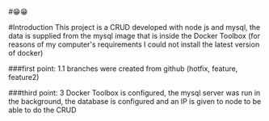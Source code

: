 #😁😁


#Introduction
This project is a CRUD developed with node js and mysql, the data is supplied from the mysql image that is inside the Docker Toolbox (for reasons of my computer's requirements I could not install the latest version of docker)

###first point: 1.1
branches were created from github (hotfix, feature, feature2)

###third point: 3
Docker Toolbox is configured, the mysql server was run in the background, the database is configured and an IP is given to node to be able to do the CRUD